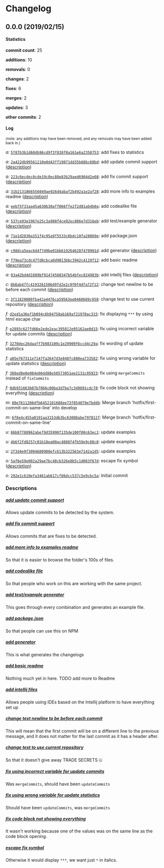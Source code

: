 # Changelog
## 0.0.0 (2019/02/15)
#### Statistics
**commit count**: 25

**additions**: 10

**removals**: 0

**changes**: 2

**fixes**: 6

**merges**: 2

**updates**: 3

**other commits**: 2

#### Log
<small>(note: any additions may have been removed, and any removals may have been added back in.)</small>

*a:* [`5f87b3b1d60db96cd9f3f838f0a161e6a2358753`](commit/5f87b3b1d60db96cd9f3f838f0a161e6a2358753?refName=refs/heads/master): add fixes to statistics

*a:* [`2a422db99561210e0d43ff19071dd35b68bc68bd`](commit/2a422db99561210e0d43ff19071dd35b68bc68bd?refName=refs/heads/master): add update commit support ([description](#add-update-commit-support-2))

*a:* [`223c6ecdec0cde19c0ec88e83b29aed6904d2e08`](commit/223c6ecdec0cde19c0ec88e83b29aed6904d2e08?refName=refs/heads/master): add fix commit support ([description](#add-fix-commit-support-2))

*a:* [`31b2131866556049ae926d4abaf2b492a1e2af28`](commit/31b2131866556049ae926d4abaf2b492a1e2af28?refName=refs/heads/master): add more info to examples readme ([description](#add-more-info-to-examples-readme-2))

*a:* [`eeb75f31aa45a630b30aff066ffe2f2d81ab4b0a`](commit/eeb75f31aa45a630b30aff066ffe2f2d81ab4b0a?refName=refs/heads/master): add codealike file ([description](#add-codealike-file-2))

*a:* [`537ce93e1967e25c3a988f4ce92ec886e7d316eb`](commit/537ce93e1967e25c3a988f4ce92ec886e7d316eb?refName=refs/heads/master): add test/example generator ([description](#add-testexample-generator-2))

*a:* [`71e1d2830a151f4c95a9f5533c6bdc10fa28069e`](commit/71e1d2830a151f4c95a9f5533c6bdc10fa28069e?refName=refs/heads/master): add package.json ([description](#add-packagejson-2))

*a:* [`c98dca5eac6d4f749be01bb619264628f470901d`](commit/c98dca5eac6d4f749be01bb619264628f470901d?refName=refs/heads/master): add generator ([description](#add-generator-2))

*a:* [`f79ea73cdc47fd8cbca8d9013bbc3942c4119f12`](commit/f79ea73cdc47fd8cbca8d9013bbc3942c4119f12?refName=refs/heads/master): add basic readme ([description](#add-basic-readme-2))

*a:* [`03a42bd4d1609bf91474560347b54bfec824983b`](commit/03a42bd4d1609bf91474560347b54bfec824983b?refName=refs/heads/master): add intellij files ([description](#add-intellij-files-2))

*c:* [`8b8ab47fc4193261506d9fd2e2c9f0f4dfa72f12`](commit/8b8ab47fc4193261506d9fd2e2c9f0f4dfa72f12?refName=refs/heads/master): change text newline to be before each commit ([description](#change-text-newline-to-be-before-each-commit-2))

*c:* [`3f11829000fba42a4476ca59563ee0460689c958`](commit/3f11829000fba42a4476ca59563ee0460689c958?refName=refs/heads/master): change test to use current repository ([description](#change-test-to-use-current-repository-2))

*f:* [`d2ed1a36ef1b094c6b94758ab169af21970ac315`](commit/d2ed1a36ef1b094c6b94758ab169af21970ac315?refName=refs/heads/master): fix displaying `***` by using html escape char

*f:* [`e2893c627fd66e2ede2eac395812e95162ae0d15`](commit/e2893c627fd66e2ede2eac395812e95162ae0d15?refName=refs/heads/master): fix using incorrect variable for update commits ([description](#fix-using-incorrect-variable-for-update-commits-2))

*f:* [`3270dec26daaff7b983109c1e29909f6ccd4c29a`](commit/3270dec26daaff7b983109c1e29909f6ccd4c29a?refName=refs/heads/master): fix wording of update statistics

*f:* [`a05e767311e7147fa2647d3e848fc880ea733582`](commit/a05e767311e7147fa2647d3e848fc880ea733582?refName=refs/heads/master): fix using wrong variable for update statistics ([description](#fix-using-wrong-variable-for-update-statistics-2))

*f:* [`388ed8e0e084e06dd88e50573051ee2131c95923`](commit/388ed8e0e084e06dd88e50573051ee2131c95923?refName=refs/heads/master): fix using `mergeCommits` instead of `fixCommits`

*f:* [`0db931663b07b7866c00ba3d7be7c349891cdc78`](commit/0db931663b07b7866c00ba3d7be7c349891cdc78?refName=refs/heads/master): fix code block not showing everything ([description](#fix-code-block-not-showing-everything-2))

*m:* [`88e7611206dfb6452101688ee73f854079e7bddb`](commit/88e7611206dfb6452101688ee73f854079e7bddb?refName=refs/heads/master): Merge branch 'hotfix/first-commit-on-same-line' into develop

*m:* [`6f8e4c455a0191aa3153db3bc63008abe797812f`](commit/6f8e4c455a0191aa3153db3bc63008abe797812f?refName=refs/heads/master): Merge branch 'hotfix/first-commit-on-same-line'

*u:* [`86b87788962abef9d35998f135de100f00c63ec1`](commit/86b87788962abef9d35998f135de100f00c63ec1?refName=refs/heads/master): update examples

*u:* [`4b6f2fd8257c01b18ea00ac4888f4fb59e9c88c8`](commit/4b6f2fd8257c01b18ea00ac4888f4fb59e9c88c8?refName=refs/heads/master): update examples

*u:* [`2f3d4e9f3094680900efc613b322563e7142a1d5`](commit/2f3d4e9f3094680900efc613b322563e7142a1d5?refName=refs/heads/master): update examples

*o:* [`5af6e59e002a29ae7bc48cb326e8b5c1d083f67d`](commit/5af6e59e002a29ae7bc48cb326e8b5c1d083f67d?refName=refs/heads/master): escape fix symbol ([description](#escape-fix-symbol-2))

*o:* [`292e1c610efa3461ab617cf86dcc537c5e9cbc5a`](commit/292e1c610efa3461ab617cf86dcc537c5e9cbc5a?refName=refs/heads/master): Initial commit
### Descriptions
##### [add update commit support](commit/2a422db99561210e0d43ff19071dd35b68bc68bd?refName=refs/heads/master)
Allows update commits to be detected by the system.
##### [add fix commit support](commit/223c6ecdec0cde19c0ec88e83b29aed6904d2e08?refName=refs/heads/master)
Allows commits that are fixes to be detected.
##### [add more info to examples readme](commit/31b2131866556049ae926d4abaf2b492a1e2af28?refName=refs/heads/master)
So that it is easier to browse the folder's 100s of files.
##### [add codealike file](commit/eeb75f31aa45a630b30aff066ffe2f2d81ab4b0a?refName=refs/heads/master)
So that people who work on this are working with the same project.
##### [add test/example generator](commit/537ce93e1967e25c3a988f4ce92ec886e7d316eb?refName=refs/heads/master)
This goes through every combination and generates an example file.
##### [add package.json](commit/71e1d2830a151f4c95a9f5533c6bdc10fa28069e?refName=refs/heads/master)
So that people can use this on NPM
##### [add generator](commit/c98dca5eac6d4f749be01bb619264628f470901d?refName=refs/heads/master)
This is what generates the changelogs
##### [add basic readme](commit/f79ea73cdc47fd8cbca8d9013bbc3942c4119f12?refName=refs/heads/master)
Nothing much yet in here. TODO add more to Readme
##### [add intellij files](commit/03a42bd4d1609bf91474560347b54bfec824983b?refName=refs/heads/master)
Allows people using IDEs based on the Intellij platform to have everything set up
##### [change text newline to be before each commit](commit/8b8ab47fc4193261506d9fd2e2c9f0f4dfa72f12?refName=refs/heads/master)
This will mean that the first commit will be on a different line to the previous message, and it does not matter for the last commit as it has a header after.
##### [change test to use current repository](commit/3f11829000fba42a4476ca59563ee0460689c958?refName=refs/heads/master)
So that it doesn't give away TRADE SECRETS 🤐
##### [fix using incorrect variable for update commits](commit/e2893c627fd66e2ede2eac395812e95162ae0d15?refName=refs/heads/master)
Was `mergeCommits`, should have been `updateCommits`
##### [fix using wrong variable for update statistics](commit/a05e767311e7147fa2647d3e848fc880ea733582?refName=refs/heads/master)
Should have been `updateCommits`, was `mergeCommits`
##### [fix code block not showing everything](commit/0db931663b07b7866c00ba3d7be7c349891cdc78?refName=refs/heads/master)
It wasn't working because one of the values was on the same line as the code block opening.
##### [escape fix symbol](commit/5af6e59e002a29ae7bc48cb326e8b5c1d083f67d?refName=refs/heads/master)
Otherwise it would display `***`, we want just `*` in italics.
